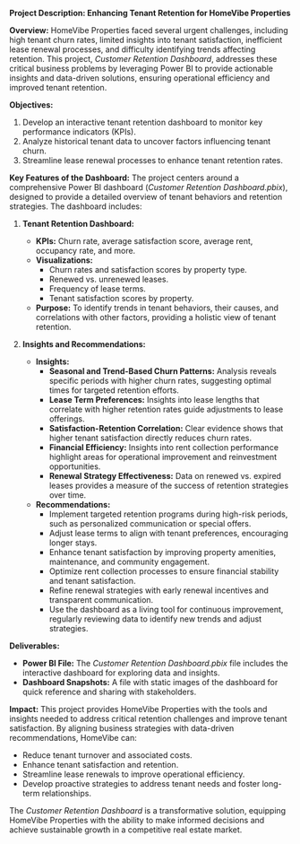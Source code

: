 **Project Description: Enhancing Tenant Retention for HomeVibe Properties**

**Overview:**
HomeVibe Properties faced several urgent challenges, including high tenant churn rates, limited insights into tenant satisfaction, inefficient lease renewal processes, and difficulty identifying trends affecting retention. This project, *Customer Retention Dashboard*, addresses these critical business problems by leveraging Power BI to provide actionable insights and data-driven solutions, ensuring operational efficiency and improved tenant retention.

**Objectives:**
1. Develop an interactive tenant retention dashboard to monitor key performance indicators (KPIs).
2. Analyze historical tenant data to uncover factors influencing tenant churn.
3. Streamline lease renewal processes to enhance tenant retention rates.

**Key Features of the Dashboard:**
The project centers around a comprehensive Power BI dashboard (*Customer Retention Dashboard.pbix*), designed to provide a detailed overview of tenant behaviors and retention strategies. The dashboard includes:

1. **Tenant Retention Dashboard:**
   - **KPIs:** Churn rate, average satisfaction score, average rent, occupancy rate, and more.
   - **Visualizations:**
     - Churn rates and satisfaction scores by property type.
     - Renewed vs. unrenewed leases.
     - Frequency of lease terms.
     - Tenant satisfaction scores by property.
   - **Purpose:** To identify trends in tenant behaviors, their causes, and correlations with other factors, providing a holistic view of tenant retention.

2. **Insights and Recommendations:**
   - **Insights:**
     - **Seasonal and Trend-Based Churn Patterns:** Analysis reveals specific periods with higher churn rates, suggesting optimal times for targeted retention efforts.
     - **Lease Term Preferences:** Insights into lease lengths that correlate with higher retention rates guide adjustments to lease offerings.
     - **Satisfaction-Retention Correlation:** Clear evidence shows that higher tenant satisfaction directly reduces churn rates.
     - **Financial Efficiency:** Insights into rent collection performance highlight areas for operational improvement and reinvestment opportunities.
     - **Renewal Strategy Effectiveness:** Data on renewed vs. expired leases provides a measure of the success of retention strategies over time.
   - **Recommendations:**
     - Implement targeted retention programs during high-risk periods, such as personalized communication or special offers.
     - Adjust lease terms to align with tenant preferences, encouraging longer stays.
     - Enhance tenant satisfaction by improving property amenities, maintenance, and community engagement.
     - Optimize rent collection processes to ensure financial stability and tenant satisfaction.
     - Refine renewal strategies with early renewal incentives and transparent communication.
     - Use the dashboard as a living tool for continuous improvement, regularly reviewing data to identify new trends and adjust strategies.

**Deliverables:**
- **Power BI File:** The *Customer Retention Dashboard.pbix* file includes the interactive dashboard for exploring data and insights.
- **Dashboard Snapshots:** A file with static images of the dashboard for quick reference and sharing with stakeholders.

**Impact:**
This project provides HomeVibe Properties with the tools and insights needed to address critical retention challenges and improve tenant satisfaction. By aligning business strategies with data-driven recommendations, HomeVibe can:
- Reduce tenant turnover and associated costs.
- Enhance tenant satisfaction and retention.
- Streamline lease renewals to improve operational efficiency.
- Develop proactive strategies to address tenant needs and foster long-term relationships.

The *Customer Retention Dashboard* is a transformative solution, equipping HomeVibe Properties with the ability to make informed decisions and achieve sustainable growth in a competitive real estate market.

